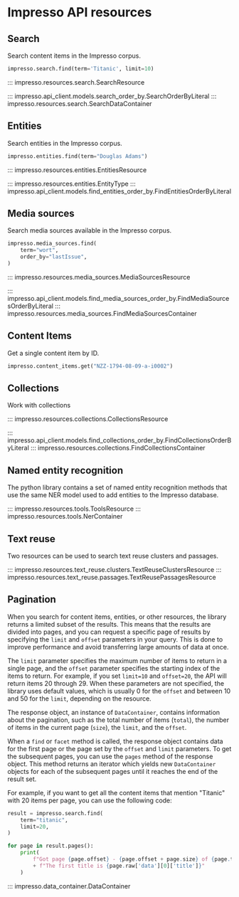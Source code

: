# Impresso API resources

## Search

Search content items in the Impresso corpus.

```python
impresso.search.find(term='Titanic', limit=10)
```

::: impresso.resources.search.SearchResource

::: impresso.api_client.models.search_order_by.SearchOrderByLiteral
::: impresso.resources.search.SearchDataContainer

## Entities

Search entities in the Impresso corpus.

```python
impresso.entities.find(term="Douglas Adams")
```

::: impresso.resources.entities.EntitiesResource

::: impresso.resources.entities.EntityType
::: impresso.api_client.models.find_entities_order_by.FindEntitiesOrderByLiteral

## Media sources

Search media sources available in the Impresso corpus.

```python
impresso.media_sources.find(
    term="wort",
    order_by="lastIssue",
)
```

::: impresso.resources.media_sources.MediaSourcesResource

::: impresso.api_client.models.find_media_sources_order_by.FindMediaSourcesOrderByLiteral
::: impresso.resources.media_sources.FindMediaSourcesContainer

## Content Items

Get a single content item by ID.

```python
impresso.content_items.get("NZZ-1794-08-09-a-i0002")
```

## Collections

Work with collections

::: impresso.resources.collections.CollectionsResource

::: impresso.api_client.models.find_collections_order_by.FindCollectionsOrderByLiteral
::: impresso.resources.collections.FindCollectionsContainer

## Named entity recognition

The python library contains a set of named entity recognition methods that use the same NER model used to add entities to the Impresso database.

::: impresso.resources.tools.ToolsResource
::: impresso.resources.tools.NerContainer

## Text reuse

Two resources can be used to search text reuse clusters and passages.

::: impresso.resources.text_reuse.clusters.TextReuseClustersResource
::: impresso.resources.text_reuse.passages.TextReusePassagesResource

## Pagination

When you search for content items, entities, or other resources, the library returns a limited subset of the results. This means that the results are divided into pages, and you can request a specific page of results by specifying the `limit` and `offset` parameters in your query. This is done to improve performance and avoid transferring large amounts of data at once.

The `limit` parameter specifies the maximum number of items to return in a single page, and the `offset` parameter specifies the starting index of the items to return. For example, if you set `limit=10` and `offset=20`, the API will return items 20 through 29. When these parameters are not specified, the library uses default values, which is usually 0 for the `offset` and between 10 and 50 for the `limit`, depending on the resource.

The response object, an instance of `DataContainer`, contains information about the pagination, such as the total number of items (`total`), the number of items in the current page (`size`), the `limit`, and the `offset`.

When a `find` or `facet` method is called, the response object contains data for the first page or the page set by the `offset` and `limit` parameters. To get the subsequent pages, you can use the `pages` method of the response object. This method returns an iterator which yields new `DataContainer` objects for each of the subsequent pages until it reaches the end of the result set.

For example, if you want to get all the content items that mention "Titanic" with 20 items per page, you can use the following code:

```python
result = impresso.search.find(
    term="titanic",
    limit=20,
)

for page in result.pages():
    print(
        f"Got page {page.offset} - {page.offset + page.size} of {page.total}. "
        + f"The first title is {page.raw['data'][0]['title']}"
    )
```

::: impresso.data_container.DataContainer
